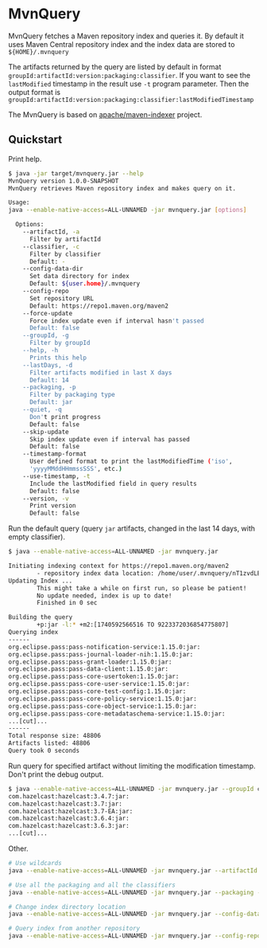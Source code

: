 # MvnQuery

MvnQuery fetches a Maven repository index and queries it.
By default it uses Maven Central repository index and the index data are stored to `${HOME}/.mvnquery`

The artifacts returned by the query are listed by default in format `groupId:artifactId:version:packaging:classifier`.
If you want to see the `lastModified` timestamp in the result use `-t` program parameter. Then the output format is
`groupId:artifactId:version:packaging:classifier:lastModifiedTimestamp`

The MvnQuery is based on [apache/maven-indexer](https://github.com/apache/maven-indexer/) project.

## Quickstart

Print help.

```bash
$ java -jar target/mvnquery.jar --help
MvnQuery version 1.0.0-SNAPSHOT
MvnQuery retrieves Maven repository index and makes query on it.

Usage:
java --enable-native-access=ALL-UNNAMED -jar mvnquery.jar [options]

  Options:
    --artifactId, -a
      Filter by artifactId
    --classifier, -c
      Filter by classifier
      Default: -
    --config-data-dir
      Set data directory for index
      Default: ${user.home}/.mvnquery
    --config-repo
      Set repository URL
      Default: https://repo1.maven.org/maven2
    --force-update
      Force index update even if interval hasn't passed
      Default: false
    --groupId, -g
      Filter by groupId
    --help, -h
      Prints this help
    --lastDays, -d
      Filter artifacts modified in last X days
      Default: 14
    --packaging, -p
      Filter by packaging type
      Default: jar
    --quiet, -q
      Don't print progress
      Default: false
    --skip-update
      Skip index update even if interval has passed
      Default: false
    --timestamp-format
      User defined format to print the lastModifiedTime ('iso',
      'yyyyMMddHHmmssSSS', etc.)
    --use-timestamp, -t
      Include the lastModified field in query results
      Default: false
    --version, -v
      Print version
      Default: false
```

Run the default query (query `jar` artifacts, changed in the last 14 days, with empty classifier).

```bash
$ java --enable-native-access=ALL-UNNAMED -jar mvnquery.jar

Initiating indexing context for https://repo1.maven.org/maven2
        - repository index data location: /home/user/.mvnquery/nT1zvdLBhX
Updating Index ...
        This might take a while on first run, so please be patient!
        No update needed, index is up to date!
        Finished in 0 sec

Building the query
        +p:jar -l:* +m2:[1740592566516 TO 9223372036854775807]
Querying index
------
org.eclipse.pass:pass-notification-service:1.15.0:jar:
org.eclipse.pass:pass-journal-loader-nih:1.15.0:jar:
org.eclipse.pass:pass-grant-loader:1.15.0:jar:
org.eclipse.pass:pass-data-client:1.15.0:jar:
org.eclipse.pass:pass-core-usertoken:1.15.0:jar:
org.eclipse.pass:pass-core-user-service:1.15.0:jar:
org.eclipse.pass:pass-core-test-config:1.15.0:jar:
org.eclipse.pass:pass-core-policy-service:1.15.0:jar:
org.eclipse.pass:pass-core-object-service:1.15.0:jar:
org.eclipse.pass:pass-core-metadataschema-service:1.15.0:jar:
...[cut]...
------
Total response size: 48806
Artifacts listed: 48806
Query took 0 seconds
```

Run query for specified artifact without limiting the modification timestamp. Don't print the debug output.

```bash
$ java --enable-native-access=ALL-UNNAMED -jar mvnquery.jar --groupId com.hazelcast --artifactId hazelcast --lastDays 0 --quiet 
com.hazelcast:hazelcast:3.4.7:jar:
com.hazelcast:hazelcast:3.7:jar:
com.hazelcast:hazelcast:3.7-EA:jar:
com.hazelcast:hazelcast:3.6.4:jar:
com.hazelcast:hazelcast:3.6.3:jar:
...[cut]...

```

Other.

```bash
# Use wildcards
java --enable-native-access=ALL-UNNAMED -jar mvnquery.jar --artifactId '*hazelcast*' --lastDays 90

# Use all the packaging and all the classifiers
java --enable-native-access=ALL-UNNAMED -jar mvnquery.jar --packaging - --classifier -

# Change index directory location
java --enable-native-access=ALL-UNNAMED -jar mvnquery.jar --config-data-dir /opt/mvnquery

# Query index from another repository
java --enable-native-access=ALL-UNNAMED -jar mvnquery.jar --config-repo https://repo.jenkins-ci.org/artifactory/releases
```